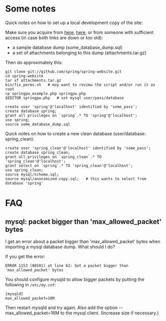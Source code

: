 # Some notes

Quick notes on how to set up a local development copy of the site:

Make sure you acquire from [here](http://springrts.com/dl/spring-website/), [here](http://www.springlobby.info/temp/spring_site/),
or from someone with sufficient access (in case both links are down or too old):

- a sample database dump (some_database_dump.sql)
- a set of attachments belonging to this dump (attachments.tar.gz)

Then do approximately this:

    git clone git://github.com/spring/spring-website.git
    cd spring-website
    tar xf attachments.tar.gz
    bin/fix_perms.sh   # may want to review the script and/or run it as root
    cp springpw_example.php springpw.php
    $EDITOR springpw.php   # set mysql user/pass/database

    create user 'spring'@'localhost' identified by 'some_pass';
    create database spring;
    grant all privileges on `spring`.* TO 'spring'@'localhost';
    use spring;
    source some_database_dump.sql

Quick notes on how to create a new clean database (user/database: spring_clean):

    create user 'spring_clean'@'localhost' identified by 'some_pass';
    create database spring_clean;
    grant all privileges on `spring_clean`.* TO 'spring_clean'@'localhost';
    grant select on `spring`.* TO 'spring_clean'@'localhost';
    use spring_clean;
    source mysql/schema.sql;
    source mysql/anonimized-copy.sql;   # this wants to select from database 'spring'

# FAQ

## mysql: packet bigger than 'max_allowed_packet' bytes

I get an error about a packet bigger than 'max_allowed_packet' bytes when importing a mysql database dump. What should I do?

If you get the error:

    ERROR 1153 (08S01) at line 62: Got a packet bigger than 'max_allowed_packet' bytes

You should configure mysqld to allow bigger packets by putting the following in `/etc/my.cnf`:

    [mysqld]
    max_allowed_packet=16M

Then restart mysqld and try again. Also add the option --max_allowed_packet=16M to the mysql client.
(Increase size if necessary.)

